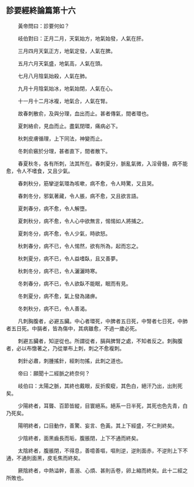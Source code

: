 ## 診要經終論篇第十六
<p>&emsp;&emsp;
黃帝問曰：診要何如？
</p>
<p>&emsp;&emsp;
岐伯對曰：正月二月，天氣始方，地氣始發，人氣在肝。
</p>
<p>&emsp;&emsp;
三月四月天氣正方，地氣定發，人氣在脾。
</p>
<p>&emsp;&emsp;
五月六月天氣盛，地氣高，人氣在頭。
</p>
<p>&emsp;&emsp;
七月八月陰氣始殺，人氣在肺。
</p>
<p>&emsp;&emsp;
九月十月陰氣始冰，地氣始閉，人氣在心。
</p>
<p>&emsp;&emsp;
十一月十二月冰複，地氣合，人氣在腎。
</p>
<p>&emsp;&emsp;
故春刺散俞，及與分理，血出而止。甚者傳氣，間者環也。
</p>
<p>&emsp;&emsp;
夏刺絡俞，見血而止。盡氣閉環，痛病必下。
</p>
<p>&emsp;&emsp;
秋刺皮膚循理，上下同法，神變而止。
</p>
<p>&emsp;&emsp;
冬刺俞竅於分理，甚者直下，間者散下。
</p>
<p>&emsp;&emsp;
春夏秋冬，各有所刺，法其所在。春刺夏分，脈亂氣微，入淫骨髓，病不能愈，令人不嗜食，又且少氣。
</p>
<p>&emsp;&emsp;
春刺秋分，筋攣逆氣環為咳嗽，病不愈，令人時驚，又且哭。
</p>
<p>&emsp;&emsp;
春刺冬分，邪氣著藏，令人脹，病不愈，又且欲言語。
</p>
<p>&emsp;&emsp;
夏刺春分，病不愈，令人解墮。
</p>
<p>&emsp;&emsp;
夏刺秋分，病不愈，令人心中欲無言，惕惕如人將捕之。
</p>
<p>&emsp;&emsp;
夏刺冬分，病不愈，令人少氣，時欲怒。
</p>
<p>&emsp;&emsp;
秋刺春分，病不已，令人惕然，欲有所為，起而忘之。
</p>
<p>&emsp;&emsp;
秋刺夏分，病不已，令人益嗜臥，且又善夢。
</p>
<p>&emsp;&emsp;
秋刺冬分，病不已，令人灑灑時寒。
</p>
<p>&emsp;&emsp;
冬刺春分，病不已，令人欲臥不能眠，眠而有見。
</p>
<p>&emsp;&emsp;
冬刺夏分，病不愈，氣上發為諸痹。
</p>
<p>&emsp;&emsp;
冬刺秋分，病不已，令人善渴。
</p>
<p>&emsp;&emsp;
凡刺胸腹者，必避五臟。中心者環死，中脾者五日死，中腎者七日死，中肺者五日死。中膈者，皆為傷中，其病雖愈，不過一歲必死。
</p>
<p>&emsp;&emsp;
刺避五臟者，知逆從也。所謂從者，膈與脾腎之處，不知者反之。刺胸腹者，必以布憿著之，乃從單布上刺，刺之不愈複刺。
</p>
<p>&emsp;&emsp;
刺針必肅，刺腫搖針，經刺勿搖，此刺之道也。
</p>
<p>&emsp;&emsp;
帝曰：願聞十二經脈之終奈何？
</p>
<p>&emsp;&emsp;
岐伯曰：太陽之脈，其終也戴眼，反折瘈瘲，其色白，絕汗乃出，出則死矣。
</p>
<p>&emsp;&emsp;
少陽終者，耳聾、百節皆縱，目寰絕系。絕系一日半死，其死也色先青，白乃死矣。
</p>
<p>&emsp;&emsp;
陽明終者，口目動作，善驚、妄言、色黃。其上下經盛，不仁則終矣。
</p>
<p>&emsp;&emsp;
少陰終者，面黑齒長而垢，腹脹閉，上下不通而終矣。
</p>
<p>&emsp;&emsp;
太陰終者，腹脹閉，不得息，善噫善嘔，嘔則逆，逆則面赤，不逆則上下不通，不通則面黑，皮毛焦而終矣。
</p>
<p>&emsp;&emsp;
厥陰終者，中熱溢幹，善溺、心煩、甚則舌卷，卵上縮而終矣。此十二經之所敗也。
</p>